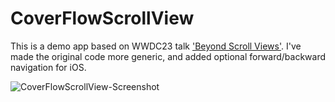 #  CoverFlowScrollView

This is a demo app based on WWDC23 talk ['Beyond Scroll Views'](https://developer.apple.com/videos/play/wwdc2023/10159/).
I've made the original code more generic, and added optional forward/backward navigation for iOS.

![CoverFlowScrollView-Screenshot](https://github.com/user-attachments/assets/dfdb7753-ff21-4ad7-b7a1-17307a4f2d1f)
